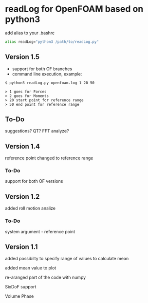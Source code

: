 # readLog for OpenFOAM based on python3
add alias to your .bashrc
```bash
alias readLog="python3 /path/to/readLog.py"
```

## Version 1.5
* support for both OF branches
* command line execution, example:
```bash
$ python3 readLog.py openfoam.log 1 20 50
```
```
> 1 goes for Forces
> 2 goes for Moments
> 20 start point for reference range
> 50 end point for reference range
```
## To-Do
suggestions? QT? FFT analyze?

## Version 1.4
reference point changed to reference range
### To-Do
support for both OF versions

## Version 1.2
added roll motion analize
### To-Do
system argument - reference point 

## Version 1.1
added possibilty to specify range of values to calculate mean

added mean value to plot

re-aranged part of the code with numpy

SixDoF support

Volume Phase
